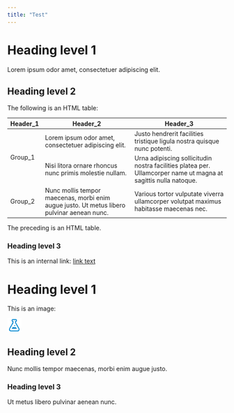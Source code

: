 ```yaml
---
title: "Test"
---
```


# Heading level 1

Lorem ipsum odor amet, consectetuer adipiscing elit.

## Heading level 2

The following is an HTML table:

<table>
<thead>
  <tr>
    <th>Header_1</th>
    <th>Header_2</th>
    <th>Header_3</th>
  </tr>
</thead>
<tbody>
  <tr>
    <td rowspan="2">Group_1</td>
    <td>Lorem ipsum odor amet, consectetuer adipiscing elit.</td>
    <td>Justo hendrerit facilities tristique ligula nostra quisque nunc potenti.</td>
  </tr>
  <tr>
    <td>Nisi litora ornare rhoncus nunc primis molestie nullam.</td>
    <td>Urna adipiscing sollicitudin nostra facilities platea per. Ullamcorper name ut magna at sagittis nulla natoque.</td>
  </tr>
  <tr>
    <td rowspan="1">Group_2</td>
    <td>Nunc mollis tempor maecenas, morbi enim augue justo. Ut metus libero pulvinar aenean nunc.</td>
    <td>Various tortor vulputate viverra ullamcorper volutpat maximus habitasse maecenas nec.</td>
  </tr>
</tbody>
</table>

The preceding is an HTML table.

### Heading level 3

This is an internal link: [link text](/intro.md)

# Heading level 1

This is an image:

![image text](test.png)

## Heading level 2

Nunc mollis tempor maecenas, morbi enim augue justo.

### Heading level 3

Ut metus libero pulvinar aenean nunc.
